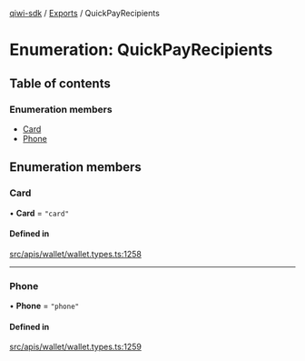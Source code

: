 [qiwi-sdk](../README.md) / [Exports](../modules.md) / QuickPayRecipients

# Enumeration: QuickPayRecipients

## Table of contents

### Enumeration members

- [Card](QuickPayRecipients.md#card)
- [Phone](QuickPayRecipients.md#phone)

## Enumeration members

### Card

• **Card** = `"card"`

#### Defined in

[src/apis/wallet/wallet.types.ts:1258](https://github.com/AlexXanderGrib/node-qiwi-sdk/blob/16c3ee8/src/apis/wallet/wallet.types.ts#L1258)

___

### Phone

• **Phone** = `"phone"`

#### Defined in

[src/apis/wallet/wallet.types.ts:1259](https://github.com/AlexXanderGrib/node-qiwi-sdk/blob/16c3ee8/src/apis/wallet/wallet.types.ts#L1259)
